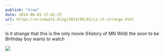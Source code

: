 ```yaml
---
publish: "true"
date: 2014-06-01 17:42:37
url: https://ericmwalk.blog/2014/06/01/is-it-strange.html
---
```


Is it strange that this is the only movie (History of MN Wild) the soon to be Birthday boy wants to watch

![](https://ericmwalk.blog/uploads/2022/68e59950e7.jpg)